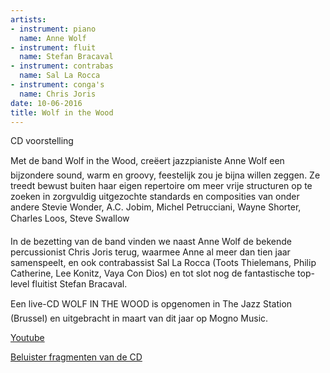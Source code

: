 ```yaml
---
artists:
- instrument: piano
  name: Anne Wolf
- instrument: fluit
  name: Stefan Bracaval
- instrument: contrabas
  name: Sal La Rocca
- instrument: conga's
  name: Chris Joris
date: 10-06-2016
title: Wolf in the Wood
---
```

CD voorstelling 

Met de band Wolf in the Wood, creëert jazzpianiste Anne Wolf een bijzondere sound, warm en 
groovy, feestelijk zou je bijna willen zeggen. Ze treedt bewust buiten haar eigen repertoire om meer 
vrije structuren op te zoeken in zorgvuldig uitgezochte standards en composities van onder andere Stevie 
Wonder, A.C. Jobim, Michel Petrucciani, Wayne Shorter, Charles Loos, Steve Swallow 

In de bezetting van de band vinden we naast Anne Wolf de bekende percussionist Chris Joris terug, waarmee 
Anne al meer dan tien jaar samenspeelt, en ook contrabassist Sal La Rocca (Toots Thielemans, Philip Catherine, 
Lee Konitz, Vaya Con Dios) en tot slot nog de fantastische top-level fluitist Stefan Bracaval. 

Een live-CD WOLF IN THE WOOD is opgenomen in The Jazz Station (Brussel) en uitgebracht in maart van dit jaar op Mogno Music. 

[Youtube](https://www.youtube.com/watch?v=cBhTgPxvVHQ) 

[Beluister fragmenten van de CD](http://www.mognomusic.com/francais/cds/j053.html)